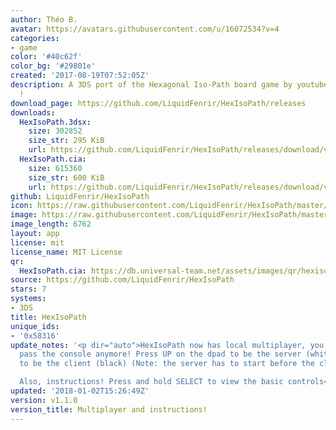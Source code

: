 ```yaml
---
author: Théo B.
avatar: https://avatars.githubusercontent.com/u/16072534?v=4
categories:
- game
color: '#40c62f'
color_bg: '#29801e'
created: '2017-08-19T07:52:05Z'
description: A 3DS port of the Hexagonal Iso-Path board game by youtuber pocket83
  !
download_page: https://github.com/LiquidFenrir/HexIsoPath/releases
downloads:
  HexIsoPath.3dsx:
    size: 302852
    size_str: 295 KiB
    url: https://github.com/LiquidFenrir/HexIsoPath/releases/download/v1.1.0/HexIsoPath.3dsx
  HexIsoPath.cia:
    size: 615360
    size_str: 600 KiB
    url: https://github.com/LiquidFenrir/HexIsoPath/releases/download/v1.1.0/HexIsoPath.cia
github: LiquidFenrir/HexIsoPath
icon: https://raw.githubusercontent.com/LiquidFenrir/HexIsoPath/master/icon.png
image: https://raw.githubusercontent.com/LiquidFenrir/HexIsoPath/master/banner.png
image_length: 6762
layout: app
license: mit
license_name: MIT License
qr:
  HexIsoPath.cia: https://db.universal-team.net/assets/images/qr/hexisopath-cia.png
source: https://github.com/LiquidFenrir/HexIsoPath
stars: 7
systems:
- 3DS
title: HexIsoPath
unique_ids:
- '0x58316'
update_notes: '<p dir="auto">HexIsoPath now has local multiplayer, you dont need to
  pass the console anymore! Press UP on the dpad to be the server (white) or DOWN
  to be the client (black) (Note: the server has to start before the client can connect)<br>

  Also, instructions! Press and hold SELECT to view the basic controls</p>'
updated: '2018-01-02T15:26:49Z'
version: v1.1.0
version_title: Multiplayer and instructions!
---
```

